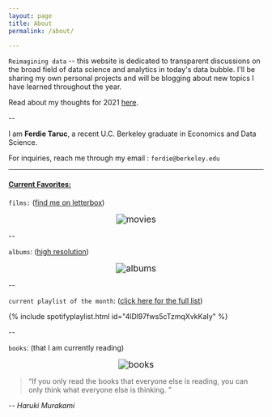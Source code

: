 ```yaml
---
layout: page
title: About
permalink: /about/

---
```


`Reimagining data` -- this website is dedicated to transparent discussions on the broad field of data science and analytics in today's data bubble. I'll be sharing my own personal projects and will be blogging about new topics I have learned throughout the year.  

Read about my thoughts for 2021 [here](https://ferdie.org/2021/01/09/thoughts-into-new-year/).

--

I am **Ferdie Taruc**, a recent U.C. Berkeley graduate in Economics and Data Science.

For inquiries, reach me through my email : `ferdie@berkeley.edu`

----

#### <u>Current Favorites:</u>

`films:` ([find me on letterbox](https://letterboxd.com/ferdie/))

<center><img src="https://ferdie.org/images/movies.png" alt="movies" style="zoom: 125%;" /></center>

--

`albums`: ([high resolution](https://ferdie.org/images/final_albums.jpg)) 

<center><img src="https://ferdie.org/images/final_albums.jpg" alt="albums" style="zoom: 125%;" /></center>

--

`current playlist of the month`: ([click here for the full list](https://ferdie.org/2021/01/01/playlists/))

{% include spotifyplaylist.html id="4lDl97fws5cTzmqXvkKaIy" %}

--

`books`: (that I am currently reading)

<center><img src="https://ferdie.org/images/books.png" alt="books" style="zoom: 125%;" /></center>

> “If you only read the books that everyone else is reading, you can only think what everyone else is thinking. ” 

-- *Haruki Murakami*